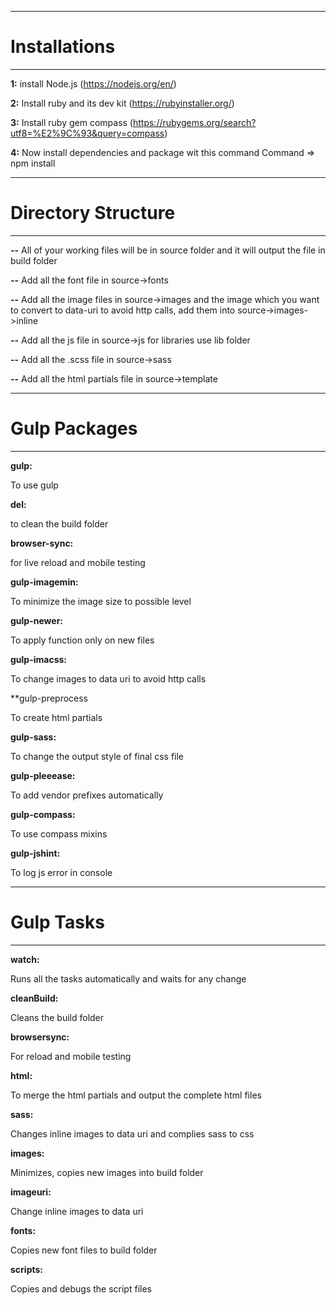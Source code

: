 ----------------------
# Installations
----------------------

**1:** install Node.js (https://nodejs.org/en/)

**2:** Install ruby and its dev kit (https://rubyinstaller.org/)

**3:** Install ruby gem compass (https://rubygems.org/search?utf8=%E2%9C%93&query=compass)

**4:** Now install dependencies and package wit this command
Command => npm install



----------------------
# Directory Structure
----------------------

**--** All of your working files will be in source folder and it will output the file in build folder

**--** Add all the font file in source->fonts

**--** Add all the image files in source->images and the image which you want to convert to data-uri to avoid http calls, add them into source->images->inline

**--** Add all the js file in source->js for libraries use lib folder

**--** Add all the .scss file in source->sass

**--** Add all the html partials file in source->template




----------------------
# Gulp Packages
----------------------

**gulp:**

To use gulp

**del:**

to clean the build folder

**browser-sync:**

for live reload and mobile testing

**gulp-imagemin:**

To minimize the image size to possible level

**gulp-newer:**

To apply function only on new files

**gulp-imacss:**

To change images to data uri to avoid http calls

**gulp-preprocess

To create html partials

**gulp-sass:**

To change the output style of final css file

**gulp-pleeease:**

To add vendor prefixes automatically

**gulp-compass:**

To use compass mixins

**gulp-jshint:**

To log js error in console




----------------------
# Gulp Tasks
----------------------

**watch:**

Runs all the tasks automatically and waits for any change

**cleanBuild:**

Cleans the build folder

**browsersync:**

For reload and mobile testing

**html:**

To merge the html partials and output the complete html files

**sass:**

Changes inline images to data uri and complies sass to css

**images:**

Minimizes, copies new images into build folder

**imageuri:**

Change inline images to data uri

**fonts:**

Copies new font files to build folder

**scripts:**

Copies and debugs the script files